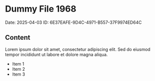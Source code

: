 # Dummy File 1968

Date: 2025-04-03
ID: 6E37EAFE-9D4C-4971-B557-37F9974ED64C

## Content

Lorem ipsum dolor sit amet, consectetur adipiscing elit.
Sed do eiusmod tempor incididunt ut labore et dolore magna aliqua.

* Item 1
* Item 2
* Item 3

